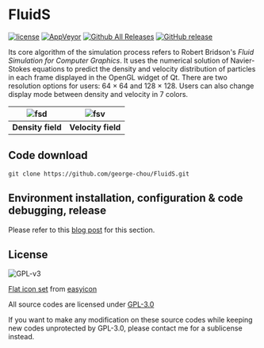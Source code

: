 ﻿# FluidS

[![license](https://img.shields.io/github/license/george-chou/FluidS.svg)](https://www.gnu.org/licenses/gpl-3.0.en.html)
[![AppVeyor](https://img.shields.io/appveyor/ci/george-chou/FluidS.svg?logo=appveyor)](https://ci.appveyor.com/project/george-chou/FluidS)
[![Github All Releases](https://img.shields.io/github/downloads/george-chou/FluidS/total.svg)](https://github.com/george-chou/FluidS/releases)
[![GitHub release](https://img.shields.io/github/release/george-chou/FluidS.svg)](https://github.com/george-chou/FluidS/releases/latest)

Its core algorithm of the simulation process refers to Robert Bridson's <i>Fluid Simulation for Computer Graphics</i>. It uses the numerical solution of Navier-Stokes equations to predict the density and velocity distribution of particles in each frame displayed in the OpenGL widget of Qt. There are two resolution options for users: 64 × 64 and 128 × 128. Users can also change display mode between density and velocity in 7 colors.

| ![fsd](https://user-images.githubusercontent.com/20459298/233125917-4eb82aec-a305-4e92-8bb7-88fb5f52d775.PNG) | ![fsv](https://user-images.githubusercontent.com/20459298/233125957-1e9ed77d-85f5-40a5-873d-86efc9adba2f.PNG) |
| :-----------------------------------------------------: | :-----------------------------------------------------: |
|                    **Density field**                    |                   **Velocity field**                    |

## Code download
```
git clone https://github.com/george-chou/FluidS.git
```

## Environment installation, configuration & code debugging, release
Please refer to this [blog post](https://www.cnblogs.com/georgechou/p/17017063.html) for this section.

## License

![GPL-v3](https://www.gnu.org/graphics/gplv3-127x51.png)

[Flat icon set](./SmokeSimulation/Resources/Fluid_48px.ico) from [easyicon](https://www.easyicon.cc/)

All source codes are licensed under [GPL-3.0](https://opensource.org/licenses/GPL-3.0)

If you want to make any modification on these source codes while keeping new codes unprotected by GPL-3.0, please contact me for a sublicense instead.
